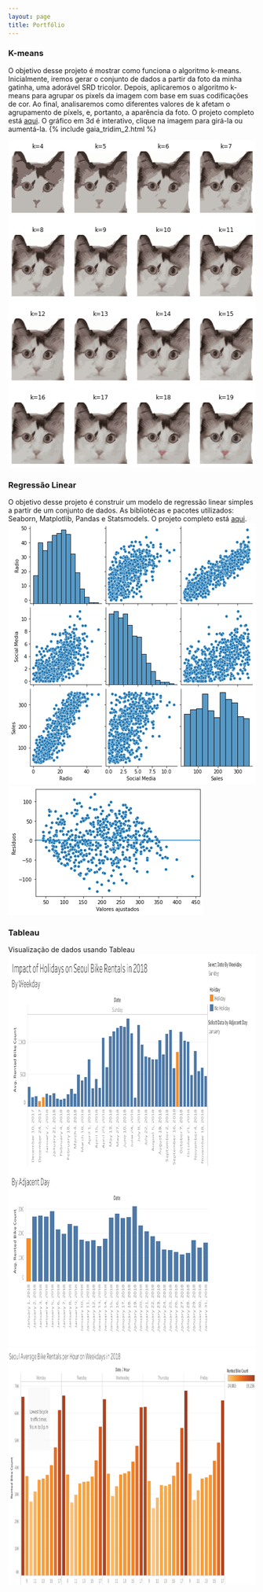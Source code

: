 ```yaml
---
layout: page
title: Portfólio
---
```


### K-means 
O objetivo desse projeto é mostrar como funciona o algoritmo k-means. Inicialmente, iremos gerar o conjunto de dados a partir da foto da minha gatinha, uma adorável SRD tricolor. Depois, aplicaremos o algoritmo k-means para agrupar os pixels da imagem com base em suas codificações de cor. Ao final, analisaremos como diferentes valores de k afetam o agrupamento de píxels, e, portanto, a aparência da foto. O projeto completo está [aqui](https://github.com/olesyagalkina/portfolio/blob/main/K-means%20usando%20a%20foto%20da%20gatinha.ipynb). O gráfico em 3d é interativo, clique na imagem para girá-la ou aumentá-la.
 {% include gaia_tridim_2.html %}
 
 <img src="/images/gaia_k_20.png" width=516 height=666>

### Regressão Linear
O objetivo desse projeto é construir um modelo de regressão linear simples a partir de um conjunto de dados. As bibliotécas e pacotes utilizados: Seaborn, Matplotlib, Pandas e Statsmodels. O projeto completo está [aqui](https://github.com/olesyagalkina/olesya/blob/main/Regressao%20linear%20simples-pt.ipynb).
<img src="/images/sns_pairplot_matriz.png" width=533 height=533>
<img src="/images/dispersão de resíduos.png" width=398 height=262>


### Tableau
Visualização de dados usando Tableau
 <img src="/images/Impact of Holidays on Seoul Bike Rentals in 2018.png" width=999 height=799>
 <img src="/images/Seoul Average Bike Rentals per Hour on Weekdays in 2018.png" width=999 height=482>
 
<!---   ![_config.yml]({{ site.baseurl }}/images/config.png)   --->

<!---  The easiest way to make your first post is to edit this one. Go into /_posts/ and update the Hello World markdown file. --->
